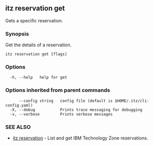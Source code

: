 ## itz reservation get

Gets a specific reservation.

### Synopsis

Get the details of a reservation.

```
itz reservation get [flags]
```

### Options

```
  -h, --help   help for get
```

### Options inherited from parent commands

```
      --config string   config file (default is $HOME/.itz/cli-config.yaml)
  -X, --debug           Prints trace messaging for debugging
  -v, --verbose         Prints verbose messages
```

### SEE ALSO

* [itz reservation](itz_reservation.md)	 - List and get IBM Technology Zone reservations.

